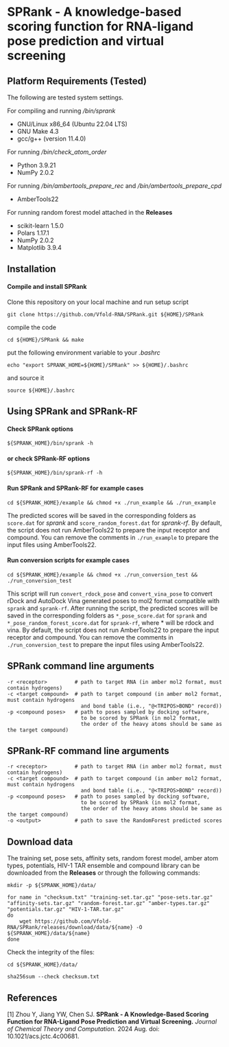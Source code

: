 # SPRank - A knowledge-based scoring function for RNA-ligand pose prediction and virtual screening

## Platform Requirements (Tested)
The following are tested system settings.

For compiling and running */bin/sprank*
* GNU/Linux x86_64 (Ubuntu 22.04 LTS)
* GNU Make 4.3
* gcc/g++ (version 11.4.0)

For running */bin/check_atom_order*
* Python 3.9.21
* NumPy 2.0.2

For running */bin/ambertools_prepare_rec* and */bin/ambertools_prepare_cpd*
* AmberTools22

For running random forest model attached in the **Releases**
* scikit-learn 1.5.0
* Polars 1.17.1
* NumPy 2.0.2
* Matplotlib 3.9.4

## Installation

#### Compile and install SPRank
Clone this repository on your local machine and run setup script
```
git clone https://github.com/Vfold-RNA/SPRank.git ${HOME}/SPRank
```
compile the code
```
cd ${HOME}/SPRank && make
```
put the following environment variable to your *.bashrc*
```
echo "export SPRANK_HOME=${HOME}/SPRank" >> ${HOME}/.bashrc
```
and source it
```
source ${HOME}/.bashrc
```

## Using SPRank and SPRank-RF

#### Check SPRank options
```
${SPRANK_HOME}/bin/sprank -h
```

#### or check SPRank-RF options
```
${SPRANK_HOME}/bin/sprank-rf -h
```

#### Run SPRank and SPRank-RF for example cases
```
cd ${SPRANK_HOME}/example && chmod +x ./run_example && ./run_example
```
The predicted scores will be saved in the corresponding folders as 
`score.dat` for *sprank* and `score_random_forest.dat` for *sprank-rf*.
By default, the script does not run AmberTools22 to prepare the input receptor and compound.
You can remove the comments in `./run_example` to prepare the input files using AmberTools22.

#### Run conversion scripts for example cases
```
cd ${SPRANK_HOME}/example && chmod +x ./run_conversion_test && ./run_conversion_test
```
This script will run `convert_rdock_pose` and `convert_vina_pose` to convert 
rDock and AutoDock Vina generated poses to mol2 format compatible with `sprank` and `sprank-rf`. 
After running the script, the predicted scores will be saved in the corresponding folders as 
`*_pose_score.dat` for `sprank` and `*_pose_random_forest_score.dat` for `sprank-rf`, 
where * will be rdock and vina. 
By default, the script does not run AmberTools22 to prepare the input receptor and compound.
You can remove the comments in `./run_conversion_test` to prepare the input files using AmberTools22.


## SPRank command line arguments
```
-r <receptor>         # path to target RNA (in amber mol2 format, must contain hydrogens)
-c <target compound>  # path to target compound (in amber mol2 format, must contain hydrogens 
                        and bond table (i.e., "@<TRIPOS>BOND" record))
-p <compound poses>   # path to poses sampled by docking software,
                        to be scored by SPRank (in mol2 format,
                        the order of the heavy atoms should be same as the target compound)
```

## SPRank-RF command line arguments
```
-r <receptor>         # path to target RNA (in amber mol2 format, must contain hydrogens)
-c <target compound>  # path to target compound (in amber mol2 format, must contain hydrogens 
                        and bond table (i.e., "@<TRIPOS>BOND" record))
-p <compound poses>   # path to poses sampled by docking software,
                        to be scored by SPRank (in mol2 format,
                        the order of the heavy atoms should be same as the target compound)
-o <output>           # path to save the RandomForest predicted scores
```

## Download data
The training set, pose sets, affinity sets, random forest model, amber atom types, potentials, 
HIV-1 TAR ensemble and compound library can be downloaded from the **Releases** or through the following commands:
```
mkdir -p ${SPRANK_HOME}/data/
```
```
for name in "checksum.txt" "training-set.tar.gz" "pose-sets.tar.gz" "affinity-sets.tar.gz" "random-forest.tar.gz" "amber-types.tar.gz" "potentials.tar.gz" "HIV-1-TAR.tar.gz"
do
    wget https://github.com/Vfold-RNA/SPRank/releases/download/data/${name} -O ${SPRANK_HOME}/data/${name}
done
```
Check the integrity of the files:
```
cd ${SPRANK_HOME}/data/
```
```
sha256sum --check checksum.txt
```

## References

[1] Zhou Y, Jiang YW, Chen SJ.
**SPRank - A Knowledge-Based Scoring Function for RNA-Ligand Pose Prediction and Virtual Screening.**
*Journal of Chemical Theory and Computation.*
2024 Aug. doi: 10.1021/acs.jctc.4c00681.
